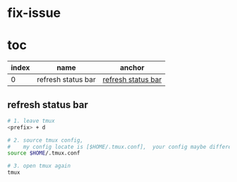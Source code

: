 # fix-issue

# toc 

| index | name               | anchor                                    |
| ---   | ---                | ---                                       |
| 0     | refresh status bar | [refresh status bar](#refresh-status-bar) |
  

## refresh status bar

```bash
# 1. leave tmux
<prefix> + d

# 2. source tmux config,
#    my config locate is [$HOME/.tmux.conf],  your config maybe different
source $HOME/.tmux.conf

# 3. open tmux again
tmux
```
 


